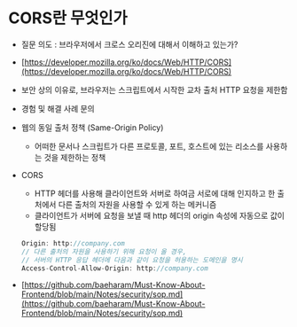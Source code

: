 # CORS란 무엇인가

- 질문 의도 : 브라우저에서 크로스 오리진에 대해서 이해하고 있는가?
- [https://developer.mozilla.org/ko/docs/Web/HTTP/CORS](https://developer.mozilla.org/ko/docs/Web/HTTP/CORS)
- 보안 상의 이유로, 브라우저는 스크립트에서 시작한 교차 출처 HTTP 요청을 제한함
- 경험 및 해결 사례 문의
- 웹의 동일 출처 정책 (Same-Origin Policy)
  - 어떠한 문서나 스크립트가 다른 프로토콜, 포트, 호스트에 있는 리소스를 사용하는 것을 제한하는 정책
- CORS

  - HTTP 헤더를 사용해 클라이언트와 서버로 하여금 서로에 대해 인지하고 한 출처에서 다른 출처의 자원을 사용할 수 있게 하는 메커니즘
  - 클라이언트가 서버에 요청을 보낼 때 http 헤더의 origin 속성에 자동으로 값이 할당됨

  ```jsx
  Origin: http://company.com
  // 다른 출처의 자원을 사용하기 위해 요청이 올 경우,
  // 서버의 HTTP 응답 헤더에 다음과 같이 요청을 허용하는 도메인을 명시
  Access-Control-Allow-Origin: http://company.com
  ```

- [https://github.com/baeharam/Must-Know-About-Frontend/blob/main/Notes/security/sop.md](https://github.com/baeharam/Must-Know-About-Frontend/blob/main/Notes/security/sop.md)
